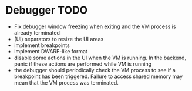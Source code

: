 # Debugger TODO

- Fix debugger window freezing when exiting and the VM process is already terminated
- (UI) separators to resize the UI areas
- implement breakpoints
- implement DWARF-like format
- disable some actions in the UI when the VM is running. In the backend, panic if these actions are performed while VM is running
- the debugger should periodically check the VM process to see if a breakpoint has been triggered. Failure to access shared memory may mean that the VM process was terminated.
